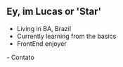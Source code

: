 ## Ey, im Lucas or 'Star'

-  Living in BA, Brazil 
-  Currently learning from the basics
-  FrontEnd enjoyer
<div  class="contato"> 
  - Contato <br>
  <a onclick="window.open(this.href,'_blank');return false;" href="https://www.linkedin.com/in/lucas-bernardo-697559219"><img src="https://img.shields.io/badge/LinkedIn-0077B5?style=for-the-badge&logo=linkedin&logoColor=white" alt="">
 

</div> 
